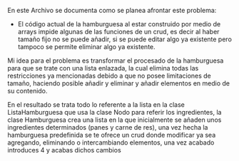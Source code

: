 En este Archivo se documenta como se planea afrontar este problema:

- El código actual de la hamburguesa al estar construido por medio de arrays impide algunas de las funciones de un crud, es decir al haber tamaño fijo no se puede añadir, si se puede editar algo ya existente pero tampoco se permite eliminar algo ya existente.

Mi idea para el problema es transformar el procesado de la hamburguesa para que se trate con una lista enlazada, la cual elimina todas las restricciones ya mencionadas debido a que no posee limitaciones de tamaño, haciendo posible añadir y eliminar y añadir elementos en medio de su contenido.

En el resultado se trata todo lo referente a la lista en la clase ListaHamburguesa que usa la clase Nodo para referir los ingredientes, la clase Hamburguesa crea una lista en la que inicialmente se añaden unos ingredientes determinados (panes y carne de res), una vez hecha la hamburguesa predefinida se te ofrece un crud donde modificar ya sea agregando, eliminando o intercambiando elementos, una vez acabado introduces 4 y acabas dichos cambios 